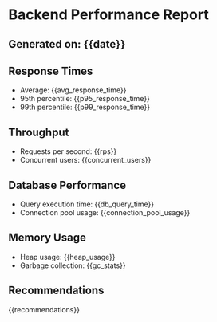 # Backend Performance Report

## Generated on: {{date}}

## Response Times
- Average: {{avg_response_time}}
- 95th percentile: {{p95_response_time}}
- 99th percentile: {{p99_response_time}}

## Throughput
- Requests per second: {{rps}}
- Concurrent users: {{concurrent_users}}

## Database Performance
- Query execution time: {{db_query_time}}
- Connection pool usage: {{connection_pool_usage}}

## Memory Usage
- Heap usage: {{heap_usage}}
- Garbage collection: {{gc_stats}}

## Recommendations
{{recommendations}} 
